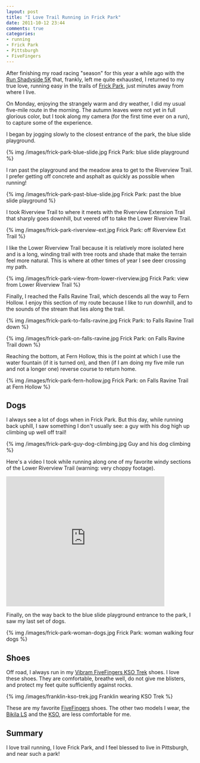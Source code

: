 ```yaml
---
layout: post
title: "I Love Trail Running in Frick Park"
date: 2011-10-12 23:44
comments: true
categories:
- running
- Frick Park
- Pittsburgh
- FiveFingers
---
```

After finishing my road racing "season" for this year a while ago with the [Run Shadyside 5K](http://franklinchen.com/blog/2011/10/01/run-shadyside-5k-outrunning-mickey-mouse-and-lending-a-trumpet/) that, frankly, left me quite exhausted, I returned to my true love, running easy in the trails of [Frick Park](http://www.pittsburghparks.org/frick), just minutes away from where I live.

On Monday, enjoying the strangely warm and dry weather, I did my usual five-mile route in the morning. The autumn leaves were not yet in full glorious color, but I took along my camera (for the first time ever on a run), to capture some of the experience.

I began by jogging slowly to the closest entrance of the park, the blue slide playground.

{% img /images/frick-park-blue-slide.jpg Frick Park: blue slide playground %}

<!--more-->

I ran past the playground and the meadow area to get to the Riverview Trail. I prefer getting off concrete and asphalt as quickly as possible when running!

{% img /images/frick-park-past-blue-slide.jpg Frick Park: past the blue slide playground %}

I took Riverview Trail to where it meets with the Riverview Extension Trail that sharply goes downhill, but veered off to take the Lower Riverview Trail.

{% img /images/frick-park-riverview-ext.jpg Frick Park: off Riverview Ext Trail %}

I like the Lower Riverview Trail because it is relatively more isolated here and is a long, winding trail with tree roots and shade that make the terrain feel more natural. This is where at other times of year I see deer crossing my path.

{% img /images/frick-park-view-from-lower-riverview.jpg Frick Park: view from Lower Riverview Trail %}

Finally, I reached the Falls Ravine Trail, which descends all the way to Fern Hollow. I enjoy this section of my route because I like to run downhill, and to the sounds of the stream that lies along the trail.

{% img /images/frick-park-to-falls-ravine.jpg Frick Park: to Falls Ravine Trail down %}

{% img /images/frick-park-on-falls-ravine.jpg Frick Park: on Falls Ravine Trail down %}

Reaching the bottom, at Fern Hollow, this is the point at which I use the water fountain (if it is turned on), and then (if I am doing my five mile run and not a longer one) reverse course to return home.

{% img /images/frick-park-fern-hollow.jpg Frick Park: on Falls Ravine Trail at Fern Hollow %}

## Dogs

I always see a lot of dogs when in Frick Park. But this day, while running back uphill, I saw something I don't usually see: a guy with his dog high up climbing up well off trail!

{% img /images/frick-park-guy-dog-climbing.jpg Guy and his dog climbing %}

Here's a video I took while running along one of my favorite windy sections of the Lower Riverview Trail (warning: very choppy footage).

<iframe width="425" height="349" src="http://www.youtube.com/embed/-0KAzjUZ4bQ?hl=en&fs=1" frameborder="0" allowfullscreen></iframe>

Finally, on the way back to the blue slide playground entrance to the park, I saw my last set of dogs.

{% img /images/frick-park-woman-dogs.jpg Frick Park: woman walking four dogs %}

## Shoes

Off road, I always run in my [Vibram FiveFingers KSO Trek](http://www.vibramfivefingers.com/products/Five-Fingers-KSO-Trek-Mens.htm) shoes. I love these shoes. They are comfortable, breathe well, do not give me blisters, and protect my feet quite sufficiently against rocks.

{% img /images/franklin-kso-trek.jpg Franklin wearing KSO Trek %}

These are my favorite [FiveFingers](http://www.vibramfivefingers.com/) shoes. The other two models I wear, the [Bikila LS](http://franklinchen.com/blog/2011/09/25/blistered-but-blissful-in-the-burgh/) and the [KSO](http://franklinchen.com/blog/2011/10/08/my-god-its-full-of-stairs-pittsburgh-step-trek-2011/), are less comfortable for me.

## Summary

I love trail running, I love Frick Park, and I feel blessed to live in Pittsburgh, and near such a park!

